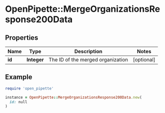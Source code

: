 # OpenPipette::MergeOrganizationsResponse200Data

## Properties

| Name | Type | Description | Notes |
| ---- | ---- | ----------- | ----- |
| **id** | **Integer** | The ID of the merged organization | [optional] |

## Example

```ruby
require 'open_pipette'

instance = OpenPipette::MergeOrganizationsResponse200Data.new(
  id: null
)
```

